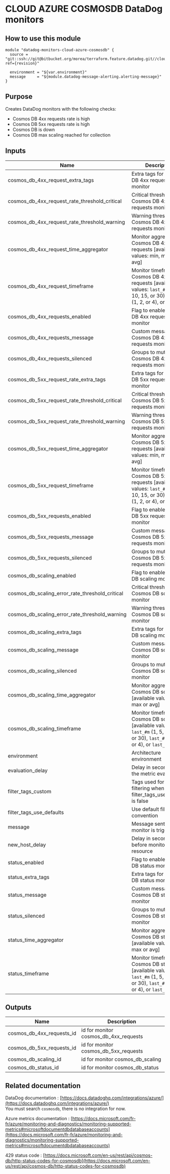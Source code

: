 # CLOUD AZURE COSMOSDB DataDog monitors

## How to use this module

```
module "datadog-monitors-cloud-azure-cosmosdb" {
  source = "git::ssh://git@bitbucket.org/morea/terraform.feature.datadog.git//cloud/azure/cosmosdb?ref={revision}"

  environment = "${var.environment}"
  message     = "${module.datadog-message-alerting.alerting-message}"
}

```

## Purpose

Creates DataDog monitors with the following checks:

- Cosmos DB 4xx requests rate is high
- Cosmos DB 5xx requests rate is high
- Cosmos DB is down
- Cosmos DB max scaling reached for collection

## Inputs

| Name | Description | Type | Default | Required |
|------|-------------|:----:|:-----:|:-----:|
| cosmos_db_4xx_request_extra_tags | Extra tags for Cosmos DB 4xx requests monitor | list | `<list>` | no |
| cosmos_db_4xx_request_rate_threshold_critical | Critical threshold for Cosmos DB 4xx requests monitor | string | `80` | no |
| cosmos_db_4xx_request_rate_threshold_warning | Warning threshold for Cosmos DB 4xx requests monitor | string | `50` | no |
| cosmos_db_4xx_request_time_aggregator | Monitor aggregator for Cosmos DB 4xx requests [available values: min, max or avg] | string | `sum` | no |
| cosmos_db_4xx_request_timeframe | Monitor timeframe for Cosmos DB 4xx requests [available values: `last_#m` (1, 5, 10, 15, or 30), `last_#h` (1, 2, or 4), or `last_1d`] | string | `last_5m` | no |
| cosmos_db_4xx_requests_enabled | Flag to enable Cosmos DB 4xx requests monitor | string | `true` | no |
| cosmos_db_4xx_requests_message | Custom message for Cosmos DB 4xx requests monitor | string | `` | no |
| cosmos_db_4xx_requests_silenced | Groups to mute for Cosmos DB 4xx requests monitor | map | `<map>` | no |
| cosmos_db_5xx_request_rate_extra_tags | Extra tags for Cosmos DB 5xx requests monitor | list | `<list>` | no |
| cosmos_db_5xx_request_rate_threshold_critical | Critical threshold for Cosmos DB 5xx requests monitor | string | `80` | no |
| cosmos_db_5xx_request_rate_threshold_warning | Warning threshold for Cosmos DB 5xx requests monitor | string | `50` | no |
| cosmos_db_5xx_request_time_aggregator | Monitor aggregator for Cosmos DB 5xx requests [available values: min, max or avg] | string | `sum` | no |
| cosmos_db_5xx_request_timeframe | Monitor timeframe for Cosmos DB 5xx requests [available values: `last_#m` (1, 5, 10, 15, or 30), `last_#h` (1, 2, or 4), or `last_1d`] | string | `last_5m` | no |
| cosmos_db_5xx_requests_enabled | Flag to enable Cosmos DB 5xx requests monitor | string | `true` | no |
| cosmos_db_5xx_requests_message | Custom message for Cosmos DB 5xx requests monitor | string | `` | no |
| cosmos_db_5xx_requests_silenced | Groups to mute for Cosmos DB 5xx requests monitor | map | `<map>` | no |
| cosmos_db_scaling_enabled | Flag to enable Cosmos DB scaling monitor | string | `true` | no |
| cosmos_db_scaling_error_rate_threshold_critical | Critical threshold for Cosmos DB scaling monitor | string | `10` | no |
| cosmos_db_scaling_error_rate_threshold_warning | Warning threshold for Cosmos DB scaling monitor | string | `5` | no |
| cosmos_db_scaling_extra_tags | Extra tags for Cosmos DB scaling monitor | list | `<list>` | no |
| cosmos_db_scaling_message | Custom message for Cosmos DB scaling monitor | string | `` | no |
| cosmos_db_scaling_silenced | Groups to mute for Cosmos DB scaling monitor | map | `<map>` | no |
| cosmos_db_scaling_time_aggregator | Monitor aggregator for Cosmos DB scaling [available values: min, max or avg] | string | `sum` | no |
| cosmos_db_scaling_timeframe | Monitor timeframe for Cosmos DB scaling [available values: `last_#m` (1, 5, 10, 15, or 30), `last_#h` (1, 2, or 4), or `last_1d`] | string | `last_5m` | no |
| environment | Architecture environment | string | - | yes |
| evaluation_delay | Delay in seconds for the metric evaluation | string | `900` | no |
| filter_tags_custom | Tags used for custom filtering when filter_tags_use_defaults is false | string | `*` | no |
| filter_tags_use_defaults | Use default filter tags convention | string | `true` | no |
| message | Message sent when a monitor is triggered | string | - | yes |
| new_host_delay | Delay in seconds before monitor new resource | string | `300` | no |
| status_enabled | Flag to enable Cosmos DB status monitor | string | `true` | no |
| status_extra_tags | Extra tags for Cosmos DB status monitor | list | `<list>` | no |
| status_message | Custom message for Cosmos DB status monitor | string | `` | no |
| status_silenced | Groups to mute for Cosmos DB status monitor | map | `<map>` | no |
| status_time_aggregator | Monitor aggregator for Cosmos DB status [available values: min, max or avg] | string | `max` | no |
| status_timeframe | Monitor timeframe for Cosmos DB status [available values: `last_#m` (1, 5, 10, 15, or 30), `last_#h` (1, 2, or 4), or `last_1d`] | string | `last_5m` | no |

## Outputs

| Name | Description |
|------|-------------|
| cosmos_db_4xx_requests_id | id for monitor cosmos_db_4xx_requests |
| cosmos_db_5xx_requests_id | id for monitor cosmos_db_5xx_requests |
| cosmos_db_scaling_id | id for monitor cosmos_db_scaling |
| cosmos_db_status_id | id for monitor cosmos_db_status |

Related documentation
---------------------

DataDog documentation : [https://docs.datadoghq.com/integrations/azure/](https://docs.datadoghq.com/integrations/azure/)  
You must search `cosmosdb`, there is no integration for now.

Azure metrics documentation : [https://docs.microsoft.com/fr-fr/azure/monitoring-and-diagnostics/monitoring-supported-metrics#microsoftdocumentdbdatabaseaccounts](https://docs.microsoft.com/fr-fr/azure/monitoring-and-diagnostics/monitoring-supported-metrics#microsoftdocumentdbdatabaseaccounts)

429 status code : [https://docs.microsoft.com/en-us/rest/api/cosmos-db/http-status-codes-for-cosmosdb](https://docs.microsoft.com/en-us/rest/api/cosmos-db/http-status-codes-for-cosmosdb)
